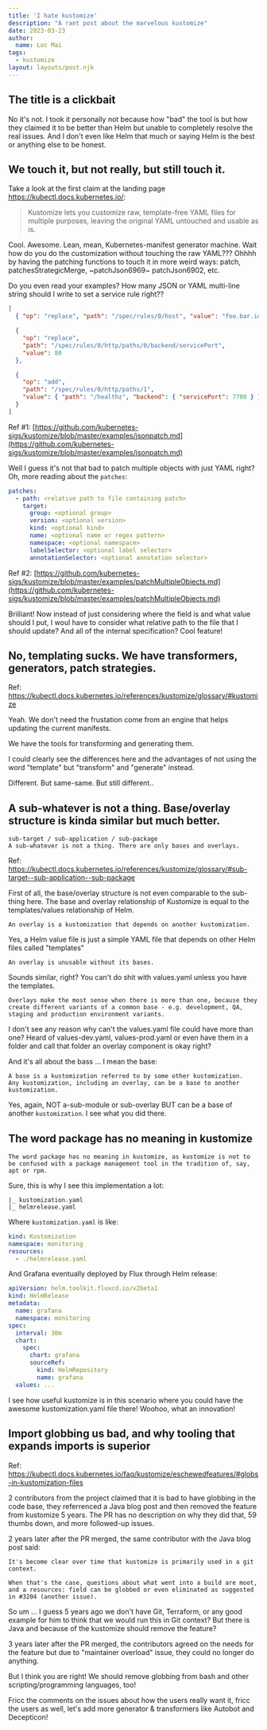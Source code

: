 ```yaml
---
title: 'I hate kustomize'
description: "A rant post about the marvelous kustomize"
date: 2023-03-23
author:
  name: Loc Mai
tags:
  - kustomize
layout: layouts/post.njk
---
```


## The title is a clickbait

No it's not. I took it personally not because how "bad" the tool is but how they
claimed it to be better than Helm but unable to completely resolve the real
issues. And I don't even like Helm that much or saying Helm is the best or
anything else to be honest.

## We touch it, but not really, but still touch it.

Take a look at the first claim at the landing page https://kubectl.docs.kubernetes.io/:

> Kustomize lets you customize raw, template-free YAML files for multiple
> purposes, leaving the original YAML untouched and usable as is.

Cool. Awesome. Lean, mean, Kubernetes-manifest generator machine. Wait how do
you do the customization without touching the raw YAML??? Ohhhh by having the
patching functions to touch it in more weird ways: patch, patchesStrategicMerge,
~patchJson6969~ patchJson6902, etc.

Do you even read your examples? How many JSON or YAML multi-line string
should I write to set a service rule right??

```json
[
  { "op": "replace", "path": "/spec/rules/0/host", "value": "foo.bar.io" },

  {
    "op": "replace",
    "path": "/spec/rules/0/http/paths/0/backend/servicePort",
    "value": 80
  },

  {
    "op": "add",
    "path": "/spec/rules/0/http/paths/1",
    "value": { "path": "/healthz", "backend": { "servicePort": 7700 } }
  }
]
```

Ref #1:
[https://github.com/kubernetes-sigs/kustomize/blob/master/examples/jsonpatch.md](https://github.com/kubernetes-sigs/kustomize/blob/master/examples/jsonpatch.md)

Well I guess it's not that bad to patch multiple objects with just YAML right?
Oh, more reading about the `patches`:

```yaml
patches:
  - path: <relative path to file containing patch>
    target:
      group: <optional group>
      version: <optional version>
      kind: <optional kind>
      name: <optional name or regex pattern>
      namespace: <optional namespace>
      labelSelector: <optional label selector>
      annotationSelector: <optional annotation selector>
```

Ref #2:
[https://github.com/kubernetes-sigs/kustomize/blob/master/examples/patchMultipleObjects.md](https://github.com/kubernetes-sigs/kustomize/blob/master/examples/patchMultipleObjects.md)

Brilliant! Now instead of just considering where the field is and what
value should I put, I woul have to consider what relative path to the file that I should update? And all of the internal specification? Cool feature!

## No, templating sucks. We have transformers, generators, patch strategies.

Ref: https://kubectl.docs.kubernetes.io/references/kustomize/glossary/#kustomize

Yeah. We don't need the frustation come from an engine that helps updating the current manifests.

We have the tools for transforming and generating them.

I could clearly see the differences here and the advantages of not using the word "template" but "transform" and "generate" instead.

Different. But same-same. But still different..

## A sub-whatever is not a thing. Base/overlay structure is kinda similar but much better.

```
sub-target / sub-application / sub-package
A sub-whatever is not a thing. There are only bases and overlays.
```

Ref: https://kubectl.docs.kubernetes.io/references/kustomize/glossary/#sub-target--sub-application--sub-package

First of all, the base/overlay structure is not even comparable to the sub-thing here. The base and overlay relationship of Kustomize is equal to the templates/values relationship of Helm.

```
An overlay is a kustomization that depends on another kustomization.
```

Yes, a Helm value file is just a simple YAML file that depends on other Helm files called "templates"

```
An overlay is unusable without its bases.
```

Sounds similar, right? You can't do shit with values.yaml unless you have the templates.

```
Overlays make the most sense when there is more than one, because they create different variants of a common base - e.g. development, QA, staging and production environment variants.
```


I don't see any reason why can't the values.yaml file could have more than one? Heard of values-dev.yaml, values-prod.yaml or even have them in a folder and call that folder an overlay component is okay right?

And it's all about the bass ... I mean the base:

```
A base is a kustomization referred to by some other kustomization.
Any kustomization, including an overlay, can be a base to another 
kustomization.
```

Yes, again, NOT a-sub-module or sub-overlay BUT can be a base of another `kustomization`. I see what you did there.

## The word package has no meaning in kustomize

```
The word package has no meaning in kustomize, as kustomize is not to be confused with a package management tool in the tradition of, say, apt or rpm.
```

Sure, this is why I see this implementation a lot:

```
|_ kustomization.yaml
|_ helmrelease.yaml
```

Where `kustomization.yaml` is like:

```yaml
kind: Kustomization
namespace: monitoring
resources:
  - ./helmrelease.yaml
```

And Grafana eventually deployed by Flux through Helm release:

```yaml
apiVersion: helm.toolkit.fluxcd.io/v2beta1
kind: HelmRelease
metadata:
  name: grafana
  namespace: monitoring
spec:
  interval: 30m
  chart:
    spec:
      chart: grafana
      sourceRef:
        kind: HelmRepository
        name: grafana
  values: ...
```

I see how useful kustomize is in this scenario where you could have the awesome kustomization.yaml file there! Woohoo, what an innovation!

## Import globbing us bad, and why tooling that expands imports is superior

Ref: https://kubectl.docs.kubernetes.io/faq/kustomize/eschewedfeatures/#globs-in-kustomization-files

2 contributors from the project claimed that it is bad to have globbing in the code base, they referrenced a Java blog post and then removed the feature from kustomize 5 years. The PR has no description on why they did that, 59 thumbs down, and more followed-up issues.

2 years later after the PR merged, the same contributor with the Java blog post said:

```
It's become clear over time that kustomize is primarily used in a git context.

When that's the case, questions about what went into a build are moot, and a resources: field can be globbed or even eliminated as suggested in #3204 (another issue).
```

So um ... I guess 5 years ago we don't have Git, Terraform, or any good example for him to think that we would run this in Git context? But there is Java and because of the kustomize should remove the feature?  

3 years later after the PR merged, the contributors agreed on the needs for the feature but due to "maintainer overload" issue, they could no longer do anything.

But I think you are right! We should remove globbing from bash and other scripting/programming languages, too! 

Fricc the comments on the issues about how the users really want it, fricc the users as well, let's add more generator & transformers like Autobot and Decepticon!
